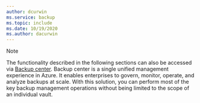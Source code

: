 ```yaml
---
author: dcurwin
ms.service: backup
ms.topic: include
ms.date: 10/19/2020
ms.author: dacurwin
---
```


> [!NOTE]
> The functionality described in the following sections can also be accessed via [Backup center](../articles/backup/backup-center-overview.md). Backup center is a single unified management experience in Azure. It enables enterprises to govern, monitor, operate, and analyze backups at scale. With this solution, you can perform most of the key backup management operations without being limited to the scope of an individual vault.